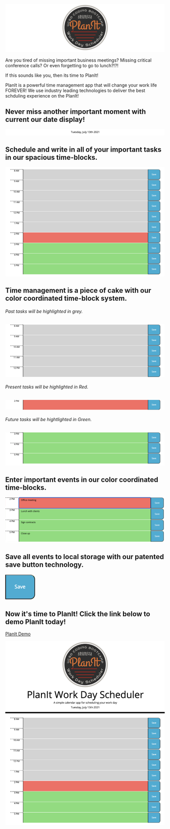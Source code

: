 ![](assets/images/PlanIt-screen-long-logo.png)

Are you tired of missing important business meetings? Missing critical conference calls? Or even forgetting to go to lunch?!?! 

If this sounds like you, then its time to PlanIt!

PlanIt is a powerful time management app that will change your work life FOREVER! We use industry leading technologies to deliver the best schduling experience on the PlanIt!

## Never miss another important moment with current our date display!


![](assets/images/PlanIt-screen-date.png)


## Schedule and write in all of your important tasks in our spacious time-blocks.

![](assets/images/PlanIt-screen-time.png)



## Time management is a piece of cake with our color coordinated time-block system.

###### Past tasks will be highlighted in grey.
![](assets/images/PlanIt-screen-past.png)

###### Present tasks will be highlighted in Red.
![](assets/images/PlanIt-screen-current.png)

###### Future tasks will be hightlighted in Green.
![](assets/images/PlanIt-screen-future.png)


## Enter important events in our color coordinated time-blocks.

![](assets/images/PlanIt-event.png)


## Save all events to local storage with our patented save button technology.

![](assets/images/PlanIt-screen-save.png)


## Now it's time to PlanIt! Click the link below to demo PlanIt today!

[PlanIt Demo](https://github.com/xBOBOYx/Plan-It)


![](assets/images/PlanIt-screen.png)














